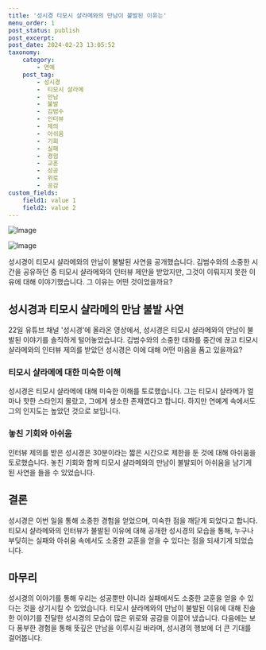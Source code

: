 ```yaml
---
title: '성시경 티모시 샬라메와의 만남이 불발된 이유는'
menu_order: 1
post_status: publish
post_excerpt: 
post_date: 2024-02-23 13:05:52
taxonomy:
    category:
        - 연예
    post_tag:
        - 성시경
        -  티모시 샬라메
        -  만남
        -  불발
        -  김범수
        -  인터뷰
        -  제의
        -  아쉬움
        -  기회
        -  실패
        -  경험
        -  교훈
        -  성공
        -  위로
        -  공감
custom_fields:
    field1: value 1
    field2: value 2
---
```


![Image](https://mimgnews.pstatic.net/image/109/2024/02/22/0005022776_001_20240222224907089.jpg?type=w540)

![Image](https://ssl.pstatic.net/mimgnews/image/109/2024/02/22/0005022776_002_20240222224907108.jpeg?type=w540)

성시경이 티모시 샬라메와의 만남이 불발된 사연을 공개했습니다. 김범수와의 소중한 시간을 공유하던 중 티모시 샬라메와의 인터뷰 제안을 받았지만, 그것이 이뤄지지 못한 이유에 대해 이야기했습니다. 그 이유는 어떤 것이었을까요?
## 성시경과 티모시 샬라메의 만남 불발 사연
22일 유튜브 채널 '성시경'에 올라온 영상에서, 성시경은 티모시 샬라메와의 만남이 불발된 이야기를 솔직하게 털어놓았습니다. 김범수와의 소중한 대화를 중간에 끊고 티모시 샬라메와의 인터뷰 제의를 받았던 성시경은 이에 대해 어떤 마음을 품고 있을까요?
### 티모시 샬라메에 대한 미숙한 이해
성시경은 티모시 샬라메에 대해 미숙한 이해를 토로했습니다. 그는 티모시 샬라메가 얼마나 핫한 스타인지 몰랐고, 그에게 생소한 존재였다고 합니다. 하지만 연예계 속에서도 그의 인지도는 높았던 것으로 보입니다.
### 놓친 기회와 아쉬움
인터뷰 제의를 받은 성시경은 30분이라는 짧은 시간으로 제한을 둔 것에 대해 아쉬움을 토로했습니다. 놓친 기회와 함께 티모시 샬라메와의 만남이 불발되어 아쉬움을 남기게 된 사연을 들을 수 있었습니다.
## 결론
성시경은 이번 일을 통해 소중한 경험을 얻었으며, 미숙한 점을 깨닫게 되었다고 합니다. 티모시 샬라메와의 인터뷰가 불발된 이유에 대해 공개한 성시경의 모습을 통해, 누구나 부딪히는 실패와 아쉬움 속에서도 소중한 교훈을 얻을 수 있다는 점을 되새기게 되었습니다.
## 마무리
성시경의 이야기를 통해 우리는 성공뿐만 아니라 실패에서도 소중한 교훈을 얻을 수 있다는 것을 상기시킬 수 있었습니다. 티모시 샬라메와의 만남이 불발된 이유에 대해 진솔한 이야기를 전달한 성시경의 모습이 많은 위로와 공감을 이끌어 냈습니다. 다음에는 보다 풍부한 경험을 통해 뜻깊은 만남을 이루시길 바라며, 성시경의 행보에 더 큰 기대를 걸어봅니다.
